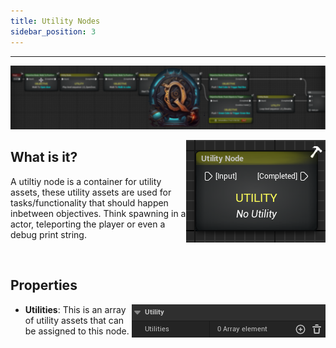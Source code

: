 ```yaml
---
title: Utility Nodes
sidebar_position: 3
---
```

<hr  /> 

![Banner](/img/QadeBanner.png)

<img align="right" src="/img/QadeBasics/UtilityNodes/UtilityNodeExample.png"> </img>
## What is it?
A utiltiy node is a container for utility assets, these utility assets are used for tasks/functionality that
should happen inbetween objectives. Think spawning in a actor, teleporting the player or even a debug print string.

<br/>

## Properties
<img align="right" src="/img/QadeBasics/UtilityNodes/UtilityNodeSettings.png"> </img>
* **Utilities**:  This is an array of utility assets that can be assigned to this node.